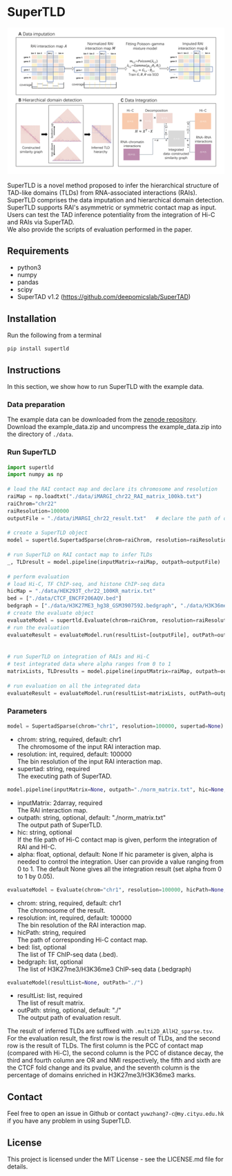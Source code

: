 # SuperTLD

![Flow_chart_of_SuperTLD](overview.png)

SuperTLD is a novel method proposed to infer the hierarchical structure of TAD-like domains (TLDs) from RNA-associated interactions (RAIs). 
SuperTLD comprises the data imputation and hierarchical domain detection. 
SuperTLD supports RAI's asymmetric or symmetric contact map as input. 
Users can test the TAD inference potentiality from the integration of Hi-C and RAIs via SuperTAD.   
We also provide the scripts of evaluation performed in the paper.

## Requirements
* python3
* numpy
* pandas
* scipy
* SuperTAD v1.2 (https://github.com/deepomicslab/SuperTAD)

## Installation
Run the following from a terminal
```angular2html
pip install supertld
```

## Instructions
In this section, we show how to run SuperTLD with the example data.
### Data preparation 
The example data can be downloaded from the [zenode repository](https://zenodo.org/record/5501849#.YT3xwI4zaUk).
Download the example_data.zip and uncompress the example_data.zip into the directory of `./data`.

### Run SuperTLD

```python
import supertld
import numpy as np

# load the RAI contact map and declare its chromosome and resolution
raiMap = np.loadtxt("./data/iMARGI_chr22_RAI_matrix_100kb.txt")
raiChrom="chr22"
raiResolution=100000
outputFile = "./data/iMARGI_chr22_result.txt"   # declare the path of output file

# create a SuperTLD object 
model = supertld.SupertadSparse(chrom=raiChrom, resolution=raiResolution, supertad=<executing_path_of_SuperTAD>)

# run SuperTLD on RAI contact map to infer TLDs
_, TLDresult = model.pipeline(inputMatrix=raiMap, outpath=outputFile)

# perform evaluation
# load Hi-C, TF ChIP-seq, and histone ChIP-seq data
hicMap = "./data/HEK293T_chr22_100KR_matrix.txt"    
bed = ["./data/CTCF_ENCFF206AQV.bed"]   
bedgraph = ["./data/H3K27ME3_hg38_GSM3907592.bedgraph", "./data/H3K36me3_hg38_ENCSR910LIE.bedgraph"]
# create the evaluate object
evaluateModel = supertld.Evaluate(chrom=raiChrom, resolution=raiResolution, hicPath=hicMap, bed=bed, bedgraph=bedgraph)
# run the evaluation 
evaluateResult = evaluateModel.run(resultList=[outputFile], outPath=outputFile+".evaluateResult.txt")


# run SuperTLD on integration of RAIs and Hi-C
# test integrated data where alpha ranges from 0 to 1
matrixLists, TLDresults = model.pipeline(inputMatrix=raiMap, outpath=outputFile, hic=hicMap, alpha=None)

# run evaluation on all the integrated data
evaluateResult = evaluateModel.run(resultList=matrixLists, outPath=outputFile+".allAlpha_evaluateResult.txt")
```
### Parameters
```python
model = SupertadSparse(chrom="chr1", resolution=100000, supertad=None)
```
* chrom: string, required, default: chr1\
The chromosome of the input RAI interaction map.
* resolution: int, required, default: 100000\
The bin resolution of the input RAI interaction map.
* supertad: string, required\
The executing path of SuperTAD.
```python
model.pipeline(inputMatrix=None, outpath="./norm_matrix.txt", hic=None, alpha=None)
```
* inputMatrix: 2darray, required\
The RAI interaction map.
* outpath: string, optional, default: "./norm_matrix.txt"\
The output path of SuperTLD.
* hic: string, optional\
If the file path of Hi-C contact map is given, perform the integration of RAI and HI-C.
* alpha: float, optional, default: None
If hic parameter is given, alpha is needed to control the integration. User can provide a value ranging from 0 to 1. 
The default None gives all the integration result (set alpha from 0 to 1 by 0.05).
```python
evaluateModel = Evaluate(chrom="chr1", resolution=100000, hicPath=None, bed=None, bedgraph=None)
```
* chrom: string, required, default: chr1\
The chromosome of the result.
* resolution: int, required, default: 100000\
The bin resolution of the RAI interaction map.
* hicPath: string, required\
The path of corresponding Hi-C contact map.
* bed: list, optional\
The list of TF ChIP-seq data (.bed).
* bedgraph: list, optional\
The list of H3K27me3/H3K36me3 ChIP-seq data (.bedgraph)
```python
evaluateModel(resultList=None, outPath="./")
```
* resultList: list, required\
The list of result matrix.
* outPath: string, optional, default: "./"\
The output path of evaluation result.

The result of inferred TLDs are suffixed with `.multi2D_AllH2_sparse.tsv`.  
For the evaluation result, the first row is the result of TLDs, and the second row is the result of TLDs.
The first column is the PCC of contact map (compared with Hi-C), the second column is the PCC of distance decay, 
the third and fourth column are OR and NMI respectively,
the fifth and sixth are the CTCF fold change and its pvalue, and the seventh column is the percentage of domains enriched in H3K27me3/H3K36me3 marks.


## Contact
Feel free to open an issue in Github or contact `yuwzhang7-c@my.cityu.edu.hk` if you have any problem in using SuperTLD.

## License
This project is licensed under the MIT License - see the LICENSE.md file for details.

